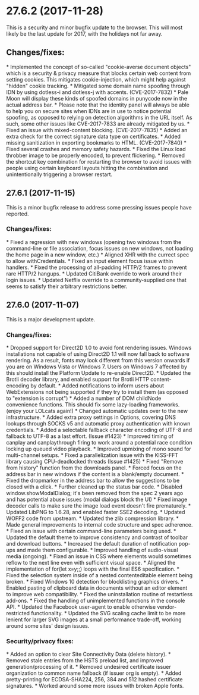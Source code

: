 <h1>27.6.2 (2017-11-28)</h1>
This is a security and minor bugfix update to the browser.
This will most likely be the last update for 2017, with the holidays not far away.
<h2>Changes/fixes:</h2>
* Implemented the concept of so-called "cookie-averse document objects" which is a security & privacy measure that blocks certain web content from setting cookies. This mitigates cookie-injection, which might help against "hidden" cookie tracking.
* Mitigated some domain name spoofing through IDN by using dotless-i and dotless-j with accents. (CVE-2017-7832)
* Pale Moon will display these kinds of spoofed domains in punycode now in the actual address bar.
* Please note that the identity panel will always be able to help you on secure sites when IDNs are in use to notice potential spoofing, as opposed to relying on detection algorithms in the URL itself. As such, some other issues like CVE-2017-7833 are already mitigated by us.
* Fixed an issue with mixed-content blocking. (CVE-2017-7835)
* Added an extra check for the correct signature data type on certificates.
* Added missing sanitization in exporting bookmarks to HTML. (CVE-2017-7840)
* Fixed several crashes and memory safety hazards.
* Fixed the Linux load throbber image to be properly encoded, to prevent flickering.
* Removed the shortcut key combination for restarting the browser to avoid issues with people using certain keyboard layouts hitting the combination and unintentionally triggering a browser restart.

<h2>27.6.1 (2017-11-15)</h2>
This is a minor bugfix release to address some pressing issues people have reported.
<h3>Changes/fixes:</h3>
* Fixed a regression with new windows (opening two windows from the command-line or file association, focus issues on new windows, not loading the home page in a new window, etc.)
* Aligned XHR with the currect spec to allow withCredentials.
* Fixed an input element focus issue within handlers.
* Fixed the processing of all-padding HTTP/2 frames to prevent rare HTTP/2 hangups.
* Updated CitiBank override to work around their login issues.
* Updated Netflix override to a community-supplied one that seems to satisfy their arbitrary restrictions better.

<h2>27.6.0 (2017-11-07)</h2>
This is a major development update.
<h3>Changes/fixes:</h3>
* Dropped support for Direct2D 1.0 to avoid font rendering issues. Windows installations not capable of using Direct2D 1.1 will now fall back to software rendering. As a result, fonts may look different from this version onwards if you are on Windows Vista or Windows 7. Users on Windows 7 affected by this should install the Platform Update to re-enable Direct2D.
* Updated the Brotli decoder library, and enabled support for Brotli HTTP content-encoding by default.
* Added notifications to inform users about WebExtensions not being supported if they try to install them (as opposed to "extension is corrupt")
* Added a number of DOM childNode convenience functions. This should fix some lazy-loading frameworks. (enjoy your LOLcats again!)
* Changed automatic updates over to the new infrastructure.
* Added extra proxy settings in Options, covering DNS lookups through SOCKS v5 and automatic proxy authentication with known credentials.
* Added a selectable fallback character encoding of UTF-8 and fallback to UTF-8 as a last effort. (Issue #1423)
* Improved timing of canplay and canplaythrough firing to work around a potential race condition locking up queued video playback.
* Improved upmixing of mono sound for multi-channel setups.
* Fixed a parallelization issue with the KISS-FFT library causing CPU-deadlocked threads (Issue #1425)
* Fixed "Remove from history" function from the downloads panel.
* Forced focus on the address bar in new windows if the content is a blank/empty document.
* Fixed the dropmarker in the address bar to allow the suggestions to be closed with a click.
* Further cleaned up the status bar code.
* Disabled window.showModalDialog; it's been removed from the spec 2 years ago and has potential abuse issues (modal dialogs block the UI)
* Fixed image decoder calls to make sure the image load event doesn't fire prematurely.
* Updated LibPNG to 1.6.28, and enabled faster SSE2 decoding.
* Updated WOFF2 code from upstream.
* Updated the zlib compression library.
* Made general improvements to internal code structure and spec adherence.
* Fixed an issue with certain command-line parameters being used.
* Updated the default theme to improve consistency and contrast of toolbar and download buttons.
* Increased the default duration of notification pop-ups and made them configurable.
* Improved handling of audio-visual media (ongoing).
* Fixed an issue in CSS where elements would sometimes reflow to the next line even with sufficient visual space.
* Aligned the implementation of for(let x=y;;) loops with the final ES6 specification.
* Fixed the selection system inside of a nested contenteditable element being broken.
* Fixed Windows 10 detection for blocklisting graphics drivers.
* Enabled pasting of clipboard data in documents without an editor element to improve web compatibility.
* Fixed the uninstallation routine of restartless add-ons.
* Fixed the handling of unimplemented functions in the console API.
* Updated the Facebook user-agent to enable otherwise vendor-restricted functionality.
* Updated the SVG scaling cache limit to be more lenient for larger SVG images at a small performance trade-off, working around some sites' design issues.
<h3>Security/privacy fixes:</h3>
* Added an option to clear Site Connectivity Data (delete history).
* Removed stale entries from the HSTS preload list, and improved generation/processing of it.
* Removed undesired certificate issuer organization to common name fallback (if issuer org is empty).
* Added pretty-printing for ECDSA-SHA224, 256, 384 and 512 hashed certificate signatures.
* Worked around some more issues with broken Apple fonts.

